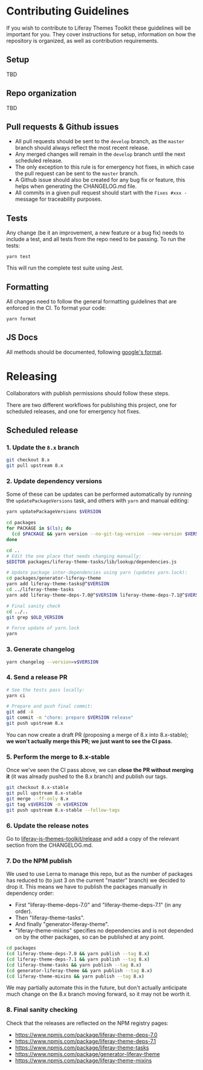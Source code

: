 # Contributing Guidelines

If you wish to contribute to Liferay Themes Toolkit these guidelines will be
important for you. They cover instructions for setup, information on how the
repository is organized, as well as contribution requirements.

## Setup

TBD

## Repo organization

TBD

## Pull requests & Github issues

-   All pull requests should be sent to the `develop` branch, as the `master`
    branch should always reflect the most recent release.
-   Any merged changes will remain in the `develop` branch until the next
    scheduled release.
-   The only exception to this rule is for emergency hot fixes, in which case the
    pull request can be sent to the `master` branch.
-   A Github issue should also be created for any bug fix or feature, this helps
    when generating the CHANGELOG.md file.
-   All commits in a given pull request should start with the `Fixes #xxx -`
    message for traceability purposes.

## Tests

Any change (be it an improvement, a new feature or a bug fix) needs to include
a test, and all tests from the repo need to be passing. To run the tests:

```
yarn test
```

This will run the complete test suite using Jest.

## Formatting

All changes need to follow the general formatting guidelines that are enforced
in the CI. To format your code:

```
yarn format
```

## JS Docs

All methods should be documented, following [google's format](https://github.com/google/closure-compiler/wiki/Annotating-JavaScript-for-the-Closure-Compiler).

# Releasing

Collaborators with publish permissions should follow these steps.

There are two different workflows for publishing this project, one for scheduled
releases, and one for emergency hot fixes.

## Scheduled release

### 1. Update the `8.x` branch

```sh
git checkout 8.x
git pull upstream 8.x
```

### 2. Update dependency versions

Some of these can be updates can be performed automatically by running the `updatePackageVersions` task, and others with `yarn` and manual editing:

```sh
yarn updatePackageVersions $VERSION

cd packages
for PACKAGE in $(ls); do
  (cd $PACKAGE && yarn version --no-git-tag-version --new-version $VERSION)
done

cd ..
# Edit the one place that needs changing manually:
$EDITOR packages/liferay-theme-tasks/lib/lookup/dependencies.js

# Update package inter-dependencies using yarn (updates yarn.lock):
cd packages/generator-liferay-theme
yarn add liferay-theme-tasks@^$VERSION
cd ../liferay-theme-tasks
yarn add liferay-theme-deps-7.0@^$VERSION liferay-theme-deps-7.1@^$VERSION

# Final sanity check
cd ../..
git grep $OLD_VERSION

# Force update of yarn.lock
yarn
```

### 3. Generate changelog

```sh
yarn changelog --version=v$VERSION
```

### 4. Send a release PR

```sh
# See the tests pass locally:
yarn ci

# Prepare and push final commit:
git add -A
git commit -m "chore: prepare $VERSION release"
git push upstream 8.x
```

You can now create a draft PR (proposing a merge of 8.x into 8.x-stable); **we won't actually merge this PR; we just want to see the CI pass**.

### 5. Perform the merge to 8.x-stable

Once we've seen the CI pass above, we can **close the PR without merging it** (it was already pushed to the 8.x branch) and publish our tags.

```sh
git checkout 8.x-stable
git pull upstream 8.x-stable
git merge --ff-only 8.x
git tag v$VERSION -m v$VERSION
git push upstream 8.x-stable --follow-tags
```

### 6. Update the release notes

Go to [liferay-js-themes-toolkit/release](https://github.com/liferay/liferay-js-themes-toolkit/releases) and add a copy of the relevant section from the CHANGELOG.md.

### 7. Do the NPM publish

We used to use Lerna to manage this repo, but as the number of packages has reduced to (to just 3 on the current "master" branch) we decided to drop it. This means we have to publish the packages manually in dependency order:

-   First "liferay-theme-deps-7.0" and "liferay-theme-deps-7.1" (in any order).
-   Then "liferay-theme-tasks".
-   And finally "generator-liferay-theme".
-   "liferay-theme-mixins" specifies no dependencies and is not depended on by the other packages, so can be published at any point.

```sh
cd packages
(cd liferay-theme-deps-7.0 && yarn publish --tag 8.x)
(cd liferay-theme-deps-7.1 && yarn publish --tag 8.x)
(cd liferay-theme-tasks && yarn publish --tag 8.x)
(cd generator-liferay-theme && yarn publish --tag 8.x)
(cd liferay-theme-mixins && yarn publish --tag 8.x)
```

We may partially automate this in the future, but don't actually anticipate much change on the 8.x branch moving forward, so it may not be worth it.

### 8. Final sanity checking

Check that the releases are reflected on the NPM registry pages:

-   https://www.npmjs.com/package/liferay-theme-deps-7.0
-   https://www.npmjs.com/package/liferay-theme-deps-7.1
-   https://www.npmjs.com/package/liferay-theme-tasks
-   https://www.npmjs.com/package/generator-liferay-theme
-   https://www.npmjs.com/package/liferay-theme-mixins
